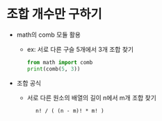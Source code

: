 # 조합 개수만 구하기
- math의 comb 모듈 활용
  - ex: 서로 다른 구슬 5개에서 3개 조합 찾기
    ```python
    from math import comb
    print(comb(5, 3))
    ```
    
- 조합 공식
  - 서로 다른 원소의 배열의 길이 n에서 m개 조합 찾기
  ```
        n! / ( (n - m)! * m! )
  ```